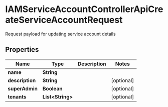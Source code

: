 

# IAMServiceAccountControllerApiCreateServiceAccountRequest

Request payload for updating service account details

## Properties

| Name | Type | Description | Notes |
|------------ | ------------- | ------------- | -------------|
|**name** | **String** |  |  |
|**description** | **String** |  |  [optional] |
|**superAdmin** | **Boolean** |  |  [optional] |
|**tenants** | **List&lt;String&gt;** |  |  [optional] |



